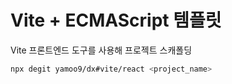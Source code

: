 # Vite + ECMAScript 템플릿

Vite 프론트엔드 도구를 사용해 프로젝트 스캐폴딩

```sh
npx degit yamoo9/dx#vite/react <project_name>
```